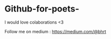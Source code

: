 # Github-for-poets-

I would love colaborations <3 


Follow me on medium : https://medium.com/@bhrt
